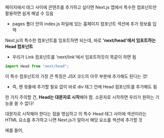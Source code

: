 페이지에서 <head> 태그 사이에 콘텐츠를 추가하고 싶다면 Next.js 앱에서 특수한 컴포넌트만 활용하면 쉽게 해낼 수 있음

- pages 폴더 안의 index.js 파일에 있는 홈페이지 컴포넌트 <head> 섹션에 추가 정보를 입력

Next.js의 특수한 컴포넌트를 임포트하면 되는데, 바로 **'next/head'에서 임포트하는 Head 컴포넌트**

- 우리가 Link 컴포넌트를 'next/link'에서 임포트하듯이 똑같이 하면 됨

```jsx
import Head from "next/head";
```

이 특수 컴포넌트의 가장 큰 특징은 JSX 코드의 아무 부분에 추가해도 된다는 것!

- 즉, 맨 윗줄에 추가할 필요 없이 바로 div 태그 안에 Head 컴포넌트를 추가해도 됨

한 가지 주의할 건, **Head는 대문자로 시작**해야 함. 소문자로 시작하면 우리가 원하는 기능을 쓸 수 없다!

대문자로 시작해야 한다는 점을 명심하고 이 특수 Head 태그 사이에 <head> 섹션이라는 HTML 요소를 추가하고 나면 Next.js가 알아서 해당 요소를 <Head> 섹션에 추가할 것

예를 들어, <title>로 제목을 추가

- <head> 섹션에 들어가는 전형적인 HTML 요소
    
    강의에서는 NextJS Events라고 쓰는데 원하는 대로 써도 됨
    
    제목을 설정하고 저장한 다음 첫 페이지로 돌아가서 새로고침 하면 탭에 우리가 설정한 제목이 뜨는 게 보일 것!
    
    그리고 개발자 도구를 열어서 <head> 섹션을 확인하면 제목이 추가된 걸 볼 수 있음
    
    즉, 우리가 head 태그 사이에 입력한 콘텐츠를 Next.js가 자동으로 페이지의 <head> 섹션에 추가한 것


당연히 제목만 해당하는 건 아니고 meta 태그를 달아서 관련 요소를 추가할 수도 있음

- 태그 사이에 콘텐츠가 없으므로 셀프 클로징 태그로 쓸 수 있음(`<meta />`)
- 설명(description) 태그를 추가할 수도 있음

```jsx
<meta name="description" content="Find a lot ..." />
```

이제 개발자 도구를 다시 열면 <head>에 추가된 걸 확인할 수 있음

- 이 설명이 추가된 meta 태그는 매우 특수한 태그(검색 엔진에 없어서는 안 될 태그! )
  왜냐하면 이 설명문은 content 속성에 추가됐는데 Google과 같은 검색 엔진에서 검색 결과를 출력할 때 같이 출력되는 설명문이 되기 때문

그리고 여기 특수 Head 태그 사이에 즉, 이 Head 태그 사이에 보통 head 태그에 들어갈 만한 어떤 HTML 요소든 추가할 수 있음

→ 덕분에 <Head> 섹션에 무엇을 넣을지 찾을 수 있다!
